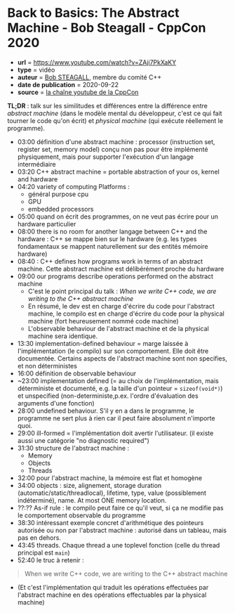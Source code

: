# Back to Basics: The Abstract Machine - Bob Steagall - CppCon 2020

- **url** = https://www.youtube.com/watch?v=ZAji7PkXaKY
- **type** = vidéo
- **auteur** = [Bob STEAGALL](https://github.com/BobSteagall), membre du comité C++
- **date de publication** = 2020-09-22
- **source** = [la chaîne youtube de la CppCon](https://www.youtube.com/channel/UCMlGfpWw-RUdWX_JbLCukXg)


**TL;DR** : talk sur les similitudes et différences entre la différence entre _abstract machine_ (dans le modèle mental du développeur, c'est ce qui fait tourner le code qu'on écrit) et _physical machine_ (qui exécute réellement le programme).

* 03:00 définition d'une abstract machine : processor (instruction set, register set, memory model) conçu non pas pour être implémenté physiquement, mais pour supporter l'exécution d'un langage intermédiaire
* 03:20 C++ abstract machine = portable abstraction of your os, kernel and hardware
* 04:20 variety of computing Platforms :
    *  général purpose cpu
    *  GPU
    *  embedded processors
* 05:00 quand on écrit des programmes, on ne veut pas écrire pour un hardware particulier
* 08:00 there is no room for another langage between C++ and the hardware : C++ se mappe bien sur le hardware (e.g. les types fondamentaux se mappent naturellement sur des entités mémoire hardware)
* 08:40 : C++ defines how programs work in terms of an abstract machine. Cette abstract machine est délibérément proche du hardware
* 09:00 our programs describe operations performed on the abstract machine
    * C'est le point principal du talk : _When we write C++ code, we are writing to the C++ abstract machine_
    * En résumé, le dev est en charge d'écrire du code pour l'abstract machine, le compilo est en charge d'écrire du code pour la physical machine (fort heureusement nommé code machine)
    * L'observable behaviour de l'abstract machine et de la physical machine sera identique.
* 13:30 implementation-defined behaviour = marge laissée à l'implémentation (le compilo) sur son comportement. Elle doit être documentée. Certains aspects de l'abstract machine sont non specifies, et non déterministes
* 16:00 définition de observable behaviour
* ~23:00 implementation defined (= au choix de l'implémentation, mais déterministe et documenté, e.g. la taille d'un pointeur = `sizeof(void*)`) et unspecified (non-deterministe,p.ex. l'ordre d'évaluation des arguments d'une fonction)
* 28:00 undefined behaviour. S'il y en a dans le programme, le programme ne sert plus à rien car il peut faire absolument n'importe quoi.
* 29:00 ill-formed = l'implémentation doit avertir l'utilisateur. (il existe aussi une catégorie "no diagnostic required")
* 31:30 structure de l'abstract machine :
    * Memory
    * Objects
    * Threads
* 32:00 pour l'abstract machine, la mémoire est flat et homogène
* 34:00 objects : size, alignement, storage duration (automatic/static/threadlocal), lifetime, type, value (possiblement indéterminé), name. At most ONE memory location.
* ??:?? As-if rule : le compilo peut faire ce qu'il veut, si ça ne modifie pas le comportement observable du programme
* 38:30 intéressant exemple concret d'arithmétique des pointeurs autorisée ou non par l'abstract machine : autorisé dans un tableau, mais pas en dehors.
* 43:45 threads. Chaque thread a une toplevel fonction (celle du thread principal est `main`)
* 52:40 le truc à retenir :

> When we write C++ code, we are writing to the C++ abstract machine

* (Et c'est l'implémentation qui traduit les opérations effectuées par l'abstract machine en des opérations effectuables par la physical machine)

